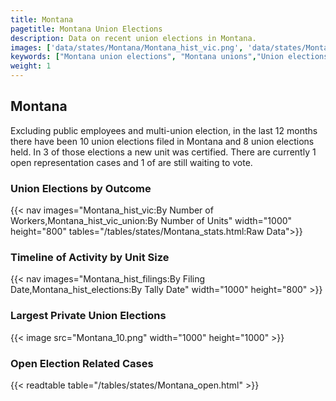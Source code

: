 ```yaml
---
title: Montana
pagetitle: Montana Union Elections
description: Data on recent union elections in Montana.
images: ['data/states/Montana/Montana_hist_vic.png', 'data/states/Montana/Montana_hist_size.png', 'data/states/Montana/Montana_10.png']
keywords: ["Montana union elections", "Montana unions","Union elections"]
weight: 1
---
```

##  Montana

Excluding public employees and multi-union election, in the last 12 months there have been 10 union elections filed in Montana and 8 union elections held. In 3 of those elections a new unit was certified. There are currently 1 open representation cases and 1 of are still waiting to vote.

### Union Elections by Outcome
{{< nav images="Montana_hist_vic:By Number of Workers,Montana_hist_vic_union:By Number of Units" width="1000" height="800" tables="/tables/states/Montana_stats.html:Raw Data">}}

### Timeline of Activity by Unit Size
{{< nav images="Montana_hist_filings:By Filing Date,Montana_hist_elections:By Tally Date" width="1000" height="800" >}}

### Largest Private Union Elections
{{< image src="Montana_10.png" width="1000" height="1000"  >}}

### Open Election Related Cases
{{< readtable table="/tables/states/Montana_open.html" >}}

